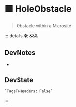 # 🟩  <eco>HoleObstacle</eco>

> Obstacle within a Microsite

::: details 🛠 <dev>&&&</dev>

## DevNotes

-

## DevState

```py
`TagsToHeaders: False`
```

:::
